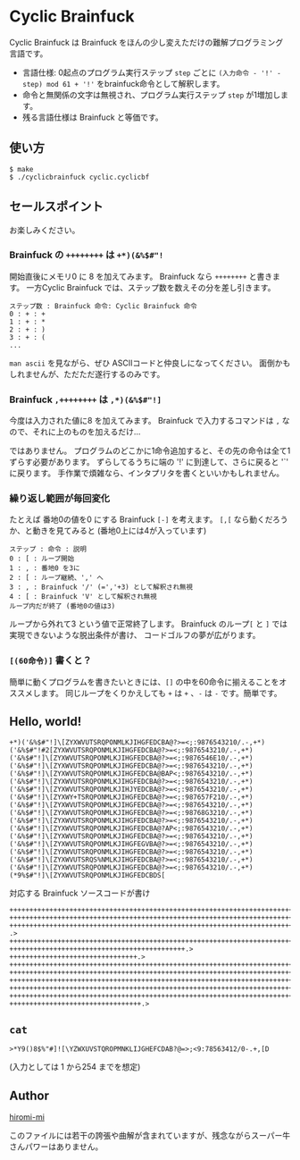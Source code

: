 # Cyclic Brainfuck

Cyclic Brainfuck は Brainfuck をほんの少し変えただけの難解プログラミング言語です。

* 言語仕様: 0起点のプログラム実行ステップ `step` ごとに `(入力命令 - '!' - step) mod 61 + '!'` をbrainfuck命令として解釈します。
* 命令と無関係の文字は無視され、プログラム実行ステップ `step` が1増加します。
* 残る言語仕様は Brainfuck と等価です。

## 使い方
```
$ make
$ ./cyclicbrainfuck cyclic.cyclicbf
```

## セールスポイント

お楽しみください。

### Brainfuck の `++++++++` は `+*)(&%$#"!`

開始直後にメモリ0 に 8 を加えてみます。
Brainfuck なら `++++++++` と書きます。
一方Cyclic Brainfuck では、ステップ数を数えその分を差し引きます。
```
ステップ数 : Brainfuck 命令: Cyclic Brainfuck 命令
0 : + : +
1 : + : *
2 : + : )
3 : + : (
...
```
`man ascii` を見ながら、ぜひ ASCIIコードと仲良しになってください。
面倒かもしれませんが、ただただ遂行するのみです。

### Brainfuck `,++++++++` は `,*)(&%$#"!]`

今度は入力された値に8 を加えてみます。
Brainfuck で入力するコマンドは `,` なので、それに上のものを加えるだけ...

ではありません。
プログラムのどこかに1命令追加すると、その先の命令は全て1ずらす必要があります。
ずらしてるうちに端の '!' に到達して、さらに戻ると '`' に戻ります。
手作業で煩雑なら、インタプリタを書くといいかもしれません。

### 繰り返し範囲が毎回変化
たとえば 番地0の値を0 にする Brainfuck `[-]` を考えます。
`[,[` なら動くだろうか、と動きを見てみると (番地0上には4が入っています)
```
ステップ : 命令 : 説明
0 : [ : ループ開始
1 : , : 番地0 を3に
2 : [ : ループ継続、',' へ
3 : , : Brainfuck '/' (=','+3) として解釈され無視
4 : [ : Brainfuck 'V' として解釈され無視
ループ内だが終了 (番地0の値は3)
```

ループから外れて3 という値で正常終了します。
Brainfuck のループ`[` と `]` では実現できないような脱出条件が書け、
コードゴルフの夢が広がります。

### `[(60命令)]` 書くと？
簡単に動くプログラムを書きたいときには、`[]` の中を60命令に揃えることをオススメします。
同じループをくりかえしても `+` は `+` 、`-` は `-` です。簡単です。

## Hello, world!
```
+*)('&%$#"!]\[ZYXWVUTSRQPONMLKJIHGFEDCBA@?>=<;:9876543210/.-,+*)('&%$#"!#2[ZYXWVUTSRQPONMLKJIHGFEDCBA@?>=<;:9876543210/.-,+*)('&%$#"!]\[ZYXWVUTSRQPONMLKJIHGFEDCBA@?>=<;:9876546E10/.-,+*)('&%$#"!]\[ZYXWVUTSRQPONMLKJIHGFEDCBA@?>=<;:9876543210/.-,+*)('&%$#"!]\[ZYXWVUTSRQPONMLKJIHGFEDCBA@BAP<;:9876543210/.-,+*)('&%$#"!]\[ZYXWVUTSRQPONMLKJIHGFEDCBA@?>=<;:9876543210/.-,+*)('&%$#"!]\[ZYXWVUTSRQPONMLKJIHJYEDCBA@?>=<;:9876543210/.-,+*)('&%$#"!]\[ZYXWY+TSRQPONMLKJIHGFEDCBA@?>=<;:987657F210/.-,+*)('&%$#"!]\[ZYXWVUTSRQPONMLKJIHGFEDCBA@?>=<;:9876543210/.-,+*)('&%$#"!]\[ZYXWVUTSRQPONMLKJIHGFEDCBA@?>=<;:98768G3210/.-,+*)('&%$#"!]\[ZYXWVUTSRQPONMLKJIHGFEDCBA@?>=<;:9876543210/.-,+*)('&%$#"!]\[ZYXWVUTSRQPONMLKJIHGFEDCBA@?AP<;:9876543210/.-,+*)('&%$#"!]\[ZYXWVUTSRQPONMLKJIHGFEDCBA@?>=<;:9876543210/.-,+*)('&%$#"!]\[ZYXWVUTSRQPONMLKJIHGFEGVBA@?>=<;:9876543210/.-,+*)('&%$#"!]\[ZYXWVUTSRQPONMLKJIHGFEDCBA@?>=<;:9876543210/.-,+*)('&%$#"!]\[ZYXWVUTSRQS%NMLKJIHGFEDCBA@?>=<;:9876543210/.-,+*)('&%$#"!]\[ZYXWVUTSRQPONMLKJIHGFEDCBA@?>=<;:9876543210/.-,+*)(*9%$#"!]\[ZYXWVUTSRQPONMLKJIHGFEDCBDS[
```

対応する Brainfuck ソースコードが書け
```
++++++++++++++++++++++++++++++++++++++++++++++++++++++++++++++++++++++++.>
+++++++++++++++++++++++++++++++++++++++++++++++++++++++++++++++++++++++++++++++++++++++++++++++++++++.>
++++++++++++++++++++++++++++++++++++++++++++++++++++++++++++++++++++++++++++++++++++++++++++++++++++++++++++.
.>
+++++++++++++++++++++++++++++++++++++++++++++++++++++++++++++++++++++++++++++++++++++++++++++++++++++++++++++++.>
++++++++++++++++++++++++++++++++++++++++++++.>
++++++++++++++++++++++++++++++++.>
+++++++++++++++++++++++++++++++++++++++++++++++++++++++++++++++++++++++++++++++++++++++++++++++++++++++++++++++++++++++.>
+++++++++++++++++++++++++++++++++++++++++++++++++++++++++++++++++++++++++++++++++++++++++++++++++++++++++++++++.>
++++++++++++++++++++++++++++++++++++++++++++++++++++++++++++++++++++++++++++++++++++++++++++++++++++++++++++++++++.>
++++++++++++++++++++++++++++++++++++++++++++++++++++++++++++++++++++++++++++++++++++++++++++++++++++++++++++.>
++++++++++++++++++++++++++++++++++++++++++++++++++++++++++++++++++++++++++++++++++++++++++++++++++++.>
+++++++++++++++++++++++++++++++++.>
```

## `cat`

```
>*Y9()8$%"#]![\YZWXUVSTQROPMNKLIJGHEFCDAB?@=>;<9:78563412/0-.+,[D
```
(入力としては 1 から254 までを想定)

## Author
[hiromi-mi](https://hiromi-mi.github.io)

このファイルには若干の誇張や曲解が含まれていますが、残念ながらスーパー牛さんパワーはありません。
